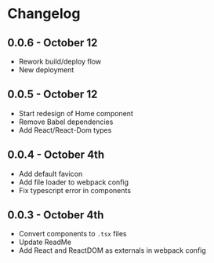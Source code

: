 # Changelog

## 0.0.6 - October 12
- Rework build/deploy flow
- New deployment
## 0.0.5 - October 12
- Start redesign of Home component
- Remove Babel dependencies
- Add React/React-Dom types
## 0.0.4 - October 4th
- Add default favicon
- Add file loader to webpack config
- Fix typescript error in components
## 0.0.3 - October 4th
- Convert components to `.tsx` files
- Update ReadMe
- Add React and ReactDOM as externals in webpack config